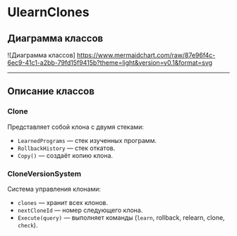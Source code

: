 # UlearnClones

## Диаграмма классов
![Диаграмма классов] https://www.mermaidchart.com/raw/87e96f4c-6ec9-41c1-a2bb-79fd15f9415b?theme=light&version=v0.1&format=svg

---

## Описание классов

### Clone
Представляет собой клона с двумя стеками:
- `LearnedPrograms` — стек изученных программ.
- `RollbackHistory` — стек откатов.
- `Copy()` — создаёт копию клона.

### CloneVersionSystem
Система управления клонами:
- `clones` — хранит всех клонов.
- `nextCloneId` — номер следующего клона.
- `Execute(query)` — выполняет команды (`learn`, rollback, relearn, clone, `check`).
